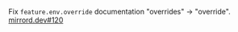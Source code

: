 Fix `feature.env.override` documentation "overrides" -> "override".
[mirrord.dev#120](https://github.com/metalbear-co/mirrord.dev/issues/120)
